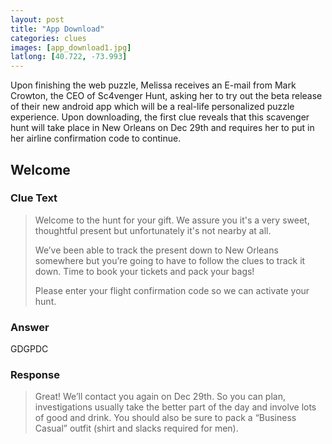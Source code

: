 ```yaml
---
layout: post
title: "App Download"
categories: clues
images: [app_download1.jpg]
latlong: [40.722, -73.993]
---
```


Upon finishing the web puzzle, Melissa receives an E-mail from Mark Crowton, the CEO of Sc4venger Hunt, asking her to try out the beta release of their new android app which will be a real-life personalized puzzle experience. Upon downloading, the first clue reveals that this scavenger hunt will take place in New Orleans on Dec 29th and requires her to put in her airline confirmation code to continue. 

<!--excerpt-->

## Welcome
### Clue Text
><p>Welcome to the hunt for your gift. We assure you it's a very sweet, thoughtful present but unfortunately it's not nearby at all.</p><p>We’ve been able to track the present down to New Orleans somewhere but you’re going to have to follow the clues to track it down. Time to book your tickets and pack your bags!</p><p>Please enter your flight confirmation code so we can activate your hunt.</p>

### Answer
GDGPDC

### Response
>Great! We’ll contact you again on Dec 29th. So you can plan, investigations usually take the better part of the day and involve lots of good and drink. You should also be sure to pack a “Business Casual” outfit (shirt and slacks required for men).

